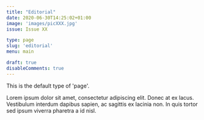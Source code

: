 ```yaml
---
title: "Editorial"
date: 2020-06-30T14:25:02+01:00
image: 'images/picXXX.jpg'
issue: Issue XX

type: page
slug: 'editorial'
menu: main

draft: true
disableComments: true
---
```


This is the default type of 'page'.

Lorem ipsum dolor sit amet, consectetur adipiscing elit. Donec at ex lacus. Vestibulum interdum dapibus sapien, ac sagittis ex lacinia non. In quis tortor sed ipsum viverra pharetra a id nisl.